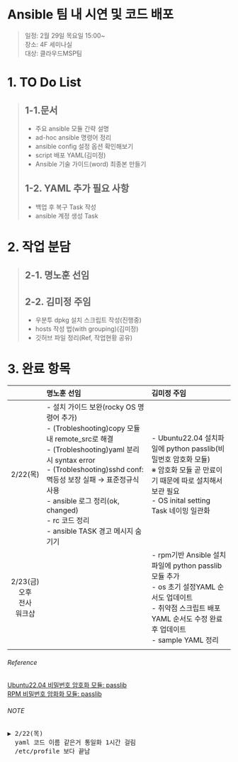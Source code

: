 # Ansible 팀 내 시연 및 코드 배포
> 일정: 2월 29일 목요일 15:00~<br>
> 장소: 4F 세미나실<br>
> 대상: 클라우드MSP팀<br>

# 1. TO Do List
> ## 1-1.문서
> - 주요 ansible 모듈 간략 설명
> - ad-hoc ansible 명령어 정리
> - ansible config 설정 옵션 확인해보기
> - script 배포 YAML(김미정)
> - Ansible 기술 가이드(word) 최종본 만들기
> 
> 
> ## 1-2. YAML 추가 필요 사항
> - 백업 후 복구 Task 작성
> - ansible 계정 생성 Task

  
# 2. 작업 분담
> ## 2-1. 명노훈 선임
>
>   
> ## 2-2. 김미정 주임
>  - 우분투 dpkg 설치 스크립트 작성(진행중)
>  - hosts 작성 법(with grouping)(김미정)
>  - 깃허브 파일 정리(Ref, 작업현황 공유)

# 3. 완료 항목
|  | 명노훈 선임 |  김미정 주임 | 
| :---: | :--- | :--- |
| 2/22(목) | - 설치 가이드 보완(rocky OS 명령어 추가)<br> - (Trobleshooting)copy 모듈 내 remote_src로 해결<br> - (Trobleshooting)yaml 분리 시 syntax error<br> - (Trobleshooting)sshd conf: 멱등성 보장 실패 → 표준정규식 사용 <br> - ansible 로그 정리(ok, changed)<br> - rc 코드 정리<br> - ansible TASK 경고 메시지 숨기기| - Ubuntu22.04 설치파일에 python passlib(비밀번호 암호화 모듈)<br> ※  암호화 모듈 곧 만료이기 때문에 따로 설치해서 보관 필요<br> - OS inital setting Task 네이밍 일관화 | 
|2/23(금)<br> 오후<br>전사<br>워크샵||- rpm기반 Ansible 설치파일에 python passlib 모듈 추가<br>- os 초기 설정YAML 순서도 업데이트<br>- 취약점 스크립트 배포 YAML 순서도 수정 완료 후 업데이트<br>- sample YAML 정리|
|||

###### Reference
[Ubuntu22.04 비밀번호 암호화 모듈: passlib](https://launchpad.net/ubuntu/mantic/amd64/python3-passlib/1.7.4-3)<br>
[RPM 비밀번호 암화화 모듈: passlib](https://rpmfind.net/linux/rpm2html/search.php?query=python-passlib)

###### NOTE
<pre>
▶ 2/22(목)
  yaml 코드 이름 같은거 통일화 1시간 걸림
  /etc/profile 보다 끝남
</pre>
